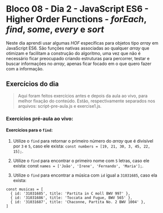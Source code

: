 # Bloco 08 - Dia 2 - JavaScript ES6 - Higher Order Functions - *forEach*, *find*, *some*, *every* e *sort*

Neste dia aprendi usar algumas *HOF* específicas para objetos tipo *array* em JavaScript ES6. São funções nativas associadas ao qualquer *array* que otimizam e facilitam a construção do algoritmo, uma vez que não é necessário ficar preocupado criando estruturas para percorrer, testar e buscar informações no *array*, apenas ficar focado em o que quero fazer com a informação.

## Exercícios do dia

> Aqui foram feitos exercícios antes e depois da aula ao vivo, para melhor fixação do conteúdo. Estão, respectivamente separados nos arquivos: script-pre-aula.js e exercise1.js.

### Exercícios pré-aula ao vivo:

#### Exercícios para o `find`:

1. Utilize o `find` para retornar o primeiro número do *array* que é divisível por `3` e `5`, caso ele exista: `const numbers = [19, 21, 30, 3, 45, 22, 15];`.

2. Utilize o `find` para encontrar o primeiro nome com `5` letras, caso ele exista: const `names = ['João', 'Irene', 'Fernando', 'Maria'];`.

3. Utilize o `find` para encontrar a música com `id` igual a `31031685`, caso ela exista:
```
const musicas = [
  { id: '31031685', title: 'Partita in C moll BWV 997' },
  { id: '31031686', title: 'Toccata and Fugue, BWV 565' },
  { id: '31031687', title: 'Chaconne, Partita No. 2 BWV 1004' },
]
```
